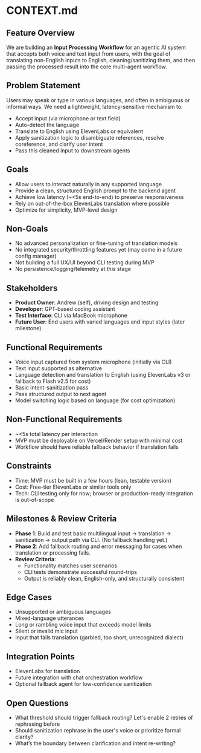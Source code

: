 # CONTEXT.md

## Feature Overview
We are building an **Input Processing Workflow** for an agentic AI system that accepts both voice and text input from users, with the goal of translating non-English inputs to English, cleaning/sanitizing them, and then passing the processed result into the core multi-agent workflow.

## Problem Statement
Users may speak or type in various languages, and often in ambiguous or informal ways. We need a lightweight, latency-sensitive mechanism to:
- Accept input (via microphone or text field)
- Auto-detect the language
- Translate to English using ElevenLabs or equivalent
- Apply sanitization logic to disambiguate references, resolve coreference, and clarify user intent
- Pass this cleaned input to downstream agents

## Goals
- Allow users to interact naturally in any supported language
- Provide a clean, structured English prompt to the backend agent
- Achieve low latency (~<5s end-to-end) to preserve responsiveness
- Rely on out-of-the-box ElevenLabs translation where possible
- Optimize for simplicity, MVP-level design

## Non-Goals
- No advanced personalization or fine-tuning of translation models
- No integrated security/throttling features yet (may come in a future config manager)
- Not building a full UX/UI beyond CLI testing during MVP
- No persistence/logging/telemetry at this stage

## Stakeholders
- **Product Owner**: Andrew (self), driving design and testing
- **Developer**: GPT-based coding assistant
- **Test Interface**: CLI via MacBook microphone
- **Future User**: End users with varied languages and input styles (later milestone)

## Functional Requirements
- Voice input captured from system microphone (initially via CLI)
- Text input supported as alternative
- Language detection and translation to English (using ElevenLabs v3 or fallback to Flash v2.5 for cost)
- Basic intent-sanitization pass
- Pass structured output to next agent
- Model switching logic based on language (for cost optimization)

## Non-Functional Requirements
- ~<5s total latency per interaction
- MVP must be deployable on Vercel/Render setup with minimal cost
- Workflow should have reliable fallback behavior if translation fails

## Constraints
- Time: MVP must be built in a few hours (lean, testable version)
- Cost: Free-tier ElevenLabs or similar tools only
- Tech: CLI testing only for now; browser or production-ready integration is out-of-scope

## Milestones & Review Criteria
- **Phase 1**: Build and test basic multilingual input → translation → sanitization → output path via CLI. (No fallback handling yet.)
- **Phase 2**: Add fallback routing and error messaging for cases when translation or processing fails.
- **Review Criteria**:
  - Functionality matches user scenarios
  - CLI tests demonstrate successful round-trips
  - Output is reliably clean, English-only, and structurally consistent

## Edge Cases
- Unsupported or ambiguous languages
- Mixed-language utterances
- Long or rambling voice input that exceeds model limits
- Silent or invalid mic input
- Input that fails translation (garbled, too short, unrecognized dialect)

## Integration Points
- ElevenLabs for translation
- Future integration with chat orchestration workflow
- Optional fallback agent for low-confidence sanitization

## Open Questions
- What threshold should trigger fallback routing? Let's enable 2 retries of rephrasing before 
- Should sanitization rephrase in the user's voice or prioritize formal clarity?
- What’s the boundary between clarification and intent re-writing?